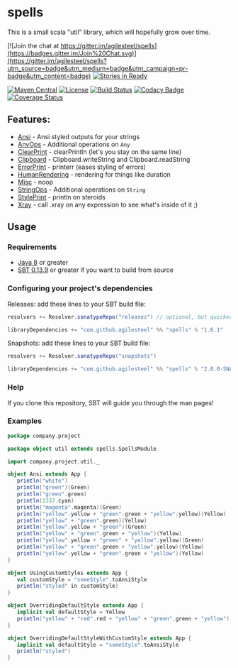 [Java 8]:         http://java.com/en/download/index.jsp
[SBT 0.13.9]:     http://www.scala-sbt.org/

[Ansi]:           https://github.com/agilesteel/spells/blob/master/src/test/scala/spells/user/AnsiTests.scala
[AnyOps]:         https://github.com/agilesteel/spells/blob/master/src/test/scala/spells/user/AnyOpsTests.scala
[ClearPrint]:     https://github.com/agilesteel/spells/blob/master/src/test/scala/spells/user/ClearPrintTests.scala
[Clipboard]:      https://github.com/agilesteel/spells/blob/master/src/test/scala/spells/user/ClipboardTests.scala
[ErrorPrint]:     https://github.com/agilesteel/spells/blob/master/src/test/scala/spells/user/ErrorPrintTests.scala
[HumanRendering]: https://github.com/agilesteel/spells/blob/master/src/test/scala/spells/user/HumanRenderingTests.scala
[Misc]:           https://github.com/agilesteel/spells/blob/master/src/test/scala/spells/user/MiscTests.scala
[StringOps]:      https://github.com/agilesteel/spells/blob/master/src/test/scala/spells/user/StringOpsTests.scala
[StylePrint]:     https://github.com/agilesteel/spells/blob/master/src/test/scala/spells/user/StylePrintTests.scala
[Xray]:           https://github.com/agilesteel/spells/blob/master/src/test/scala/spells/user/XrayTests.scala

# spells


This is a small scala "util" library, which will hopefully grow over time.

[![Join the chat at https://gitter.im/agilesteel/spells](https://badges.gitter.im/Join%20Chat.svg)](https://gitter.im/agilesteel/spells?utm_source=badge&utm_medium=badge&utm_campaign=pr-badge&utm_content=badge)
[![Stories in Ready](https://badge.waffle.io/agilesteel/spells.png?label=ready&title=Ready)](https://waffle.io/agilesteel/spells)

[![Maven Central](https://maven-badges.herokuapp.com/maven-central/com.github.agilesteel/spells_2.11/badge.svg)](https://maven-badges.herokuapp.com/maven-central/com.github.agilesteel/spells_2.11)
[![License](http://img.shields.io/:license-Apache%202-brightgreen.svg)](http://www.apache.org/licenses/LICENSE-2.0.txt)
[![Build Status](https://travis-ci.org/agilesteel/spells.svg?branch=master)](https://travis-ci.org/agilesteel/spells)
[![Codacy Badge](https://api.codacy.com/project/badge/grade/aeb5e73b4a0e4ad98888505a544f3e7c)](https://www.codacy.com/app/agilesteel/spells)
[![Coverage Status](https://img.shields.io/coveralls/agilesteel/spells.svg)](https://coveralls.io/r/agilesteel/spells)

## Features:

* [Ansi] - Ansi styled outputs for your strings
* [AnyOps] - Additional operations on `Any`
* [ClearPrint] - clearPrintln (let's you stay on the same line)
* [Clipboard] - Clipboard.writeString and Clipboard.readString
* [ErrorPrint] - printerr (eases styling of errors)
* [HumanRendering] - rendering for things like duration
* [Misc] - noop
* [StringOps] - Additional operations on `String`
* [StylePrint] - println on steroids
* [Xray] - call .xray on any expression to see what's inside of it ;)

## Usage

### Requirements

* [Java 8] or greater
* [SBT 0.13.9] or greater if you want to build from source

### Configuring your project's dependencies

Releases: add these lines to your SBT build file:
```scala
resolvers += Resolver.sonatypeRepo("releases") // optional, but quicker

libraryDependencies += "com.github.agilesteel" %% "spells" % "1.6.1"
```

Snapshots: add these lines to your SBT build file:
```scala
resolvers += Resolver.sonatypeRepo("snapshots")

libraryDependencies += "com.github.agilesteel" %% "spells" % "2.0.0-SNAPSHOT"
```
### Help
If you clone this repository, SBT will guide you through the man pages!

### Examples
```scala
package company.project

package object util extends spells.SpellsModule

import company.project.util._

object Ansi extends App {
   println("white")
   println("green")(Green)
   println("green".green)
   println(1337.cyan)
   println("magenta".magenta)(Green)
   println("yellow".yellow + "green".green + "yellow".yellow)(Yellow)
   println("yellow" + "green".green)(Yellow)
   println("yellow".yellow + "green")(Green)
   println("yellow" + "green".green + "yellow")(Yellow)
   println("yellow".yellow + "green" + "yellow".yellow)(Green)
   println("yellow" + "green".green + "yellow".yellow)(Yellow)
   println("yellow".yellow + "green".green + "yellow")(Yellow)
}

object UsingCustomStyles extends App {
   val customStyle = "someStyle".toAnsiStyle
   println("styled" in customStyle)
}

object OverridingDefaultStyle extends App {
   implicit val defaultStyle = Yellow
   println("yellow" + "red".red + "yellow" + "green".green + "yellow")
}

object OverridingDefaultStyleWithCustomStyle extends App {
   implicit val defaultStyle = "someStyle".toAnsiStyle
   println("styled")
}
```
